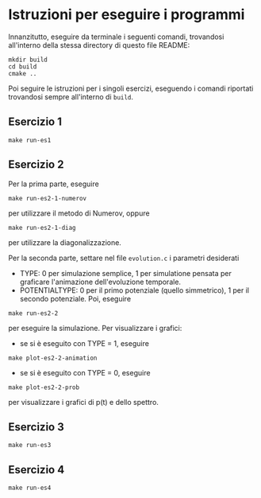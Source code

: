 # Istruzioni per eseguire i programmi
Innanzitutto, eseguire da terminale i seguenti comandi, trovandosi all'interno della stessa directory di questo file README:
```
mkdir build
cd build
cmake ..
```
Poi seguire le istruzioni per i singoli esercizi, eseguendo i comandi riportati trovandosi sempre all'interno di `build`.

## Esercizio 1
```
make run-es1
```
## Esercizio 2
Per la prima parte, eseguire
```
make run-es2-1-numerov
```
per utilizzare il metodo di Numerov, oppure
```
make run-es2-1-diag
```
per utilizzare la diagonalizzazione.

Per la seconda parte, settare nel file `evolution.c` i parametri desiderati
- TYPE: 0 per simulazione semplice, 1 per simulatione pensata per graficare l'animazione dell'evoluzione temporale.
- POTENTIALTYPE: 0 per il primo potenziale (quello simmetrico), 1 per il secondo potenziale.
Poi, eseguire
```
make run-es2-2
```
per eseguire la simulazione. Per visualizzare i grafici:
- se si è eseguito con TYPE = 1, eseguire
```
make plot-es2-2-animation
```
- se si è eseguito con TYPE = 0, eseguire 
 ```
 make plot-es2-2-prob
 ```
 per visualizzare i grafici di p(t) e dello spettro.
## Esercizio 3
```
make run-es3
```

## Esercizio 4
```
make run-es4
```